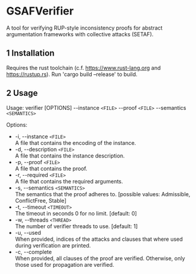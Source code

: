 # GSAFVerifier
A tool for verifying RUP-style inconsistency proofs for abstract argumentation frameworks with collective attacks (SETAF).

## 1 Installation

Requires the rust toolchain (c.f. https://www.rust-lang.org and https://rustup.rs). Run 'cargo build –release' to build. 

## 2 Usage 

Usage: verifier [OPTIONS] --instance `<FILE>` --proof `<FILE>` --semantics `<SEMANTICS>`

Options:
  * -i, --instance `<FILE>`\
     A file that contains the encoding of the instance. 
  * -d, --description `<FILE>`\
     A file that contains the instance description.
  * -p, --proof `<FILE>`\
     A file that contains the proof.
  * -r, --required `<FILE>`\
     A file that contains the required arguments. 
  * -s, --semantics `<SEMANTICS>`\
     The semantics that the proof adheres to. [possible values: Admissible, ConflictFree, Stable]
  * -t, --timeout `<TIMEOUT>`\
     The timeout in seconds 0 for no limit. [default: 0]
  * -w, --threads `<THREAD>`\
     The number of verifier threads to use. [default: 1]
  * -u, --used\
     When provided, indices of the attacks and clauses that where used during verification are printed.
  * -c, --complete\
     When provided, all clauses of the proof are verified. Otherwise, only those used for propagation are verified.
